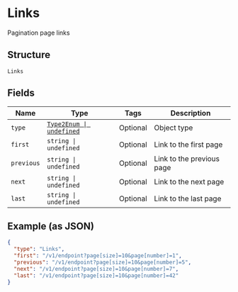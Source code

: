 
# Links

Pagination page links

## Structure

`Links`

## Fields

| Name | Type | Tags | Description |
|  --- | --- | --- | --- |
| `type` | [`Type2Enum \| undefined`](../../doc/models/type-2-enum.md) | Optional | Object type |
| `first` | `string \| undefined` | Optional | Link to the first page |
| `previous` | `string \| undefined` | Optional | Link to the previous page |
| `next` | `string \| undefined` | Optional | Link to the next page |
| `last` | `string \| undefined` | Optional | Link to the last page |

## Example (as JSON)

```json
{
  "type": "Links",
  "first": "/v1/endpoint?page[size]=10&page[number]=1",
  "previous": "/v1/endpoint?page[size]=10&page[number]=5",
  "next": "/v1/endpoint?page[size]=10&page[number]=7",
  "last": "/v1/endpoint?page[size]=10&page[number]=42"
}
```

